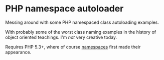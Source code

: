 # PHP namespace autoloader
Messing around with some PHP namespaced class autoloading examples.

With probably some of the worst class naming examples in the history of object oriented teachings. I'm *not* very creative today.

Requires PHP 5.3+, where of course [namespaces](http://php.net/manual/en/language.namespaces.php) first made their appearance.

